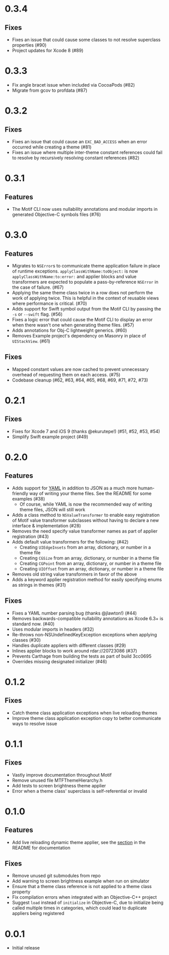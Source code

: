 # 0.3.4

## Fixes

- Fixes an issue that could cause some classes to not resolve superclass properties (#90)
- Project updates for Xcode 8 (#89)

# 0.3.3

- Fix angle bracet issue when included via CocoaPods (#82)
- Migrate from gcov to profdata (#87)

# 0.3.2

## Fixes

- Fixes an issue that could cause an `EXC_BAD_ACCESS` when an error occurred while creating a theme (#81)
- Fixes an issue where multiple inter-theme constant references could fail to resolve by recursively resolving constant references (#82)

# 0.3.1

## Features

- The Motif CLI now uses nullability annotations and modular imports in generated Objective-C symbols files (#76)

# 0.3.0

## Features

- Migrates to `NSError`s to communicate theme application failure in place of runtime exceptions. `applyClassWithName:toObject:` is now `applyClassWithName:to:error:` and applier blocks and value transformers are expected to populate a pass-by-reference `NSError` in the case of failure. (#67)
- Applying the same theme class twice in a row does not perform the work of applying twice. This is helpful in the context of reusable views where performance is critical. (#70)
- Adds support for Swift symbol output from the Motif CLI by passing the `-s` or `--swift` flag. (#56)
- Fixes a logic error that could cause the Motif CLI to display an error when there wasn't one when generating theme files. (#57)
- Adds annotations for Obj-C lightweight generics. (#60)
- Removes Example project's dependency on Masonry in place of `UIStackView`. (#61)

## Fixes

- Mapped constant values are now cached to prevent unnecessary overhead of requesting them on each access. (#75)
- Codebase cleanup (#62, #63, #64, #65, #68, #69, #71, #72, #73)

# 0.2.1

## Fixes

- Fixes for Xcode 7 and iOS 9 (thanks @ekurutepe!)  (#51, #52, #53, #54)
- Simplify Swift example project (#49)

# 0.2.0

## Features

- Adds support for [YAML](http://yaml.org) in addition to JSON as a much more human-friendly way of writing your theme files. See the README for some examples (#38)
  - Of course, while YAML is now the recommended way of writing theme files, JSON will still work
- Adds a class method to `NSValueTransformer` to enable easy registration of Motif value transformer subclasses without having to declare a new interface & implementation (#28)
- Removes the need specify value transformer names as part of applier registration (#43)
- Adds default value transformers for the following: (#42)
  - Creating `UIEdgeInsets` from an array, dictionary, or number in a theme file
  - Creating `CGSize` from an array, dictionary, or number in a theme file
  - Creating `CGPoint` from an array, dictionary, or number in a theme file
  - Creating `UIOffset` from an array, dictionary, or number in a theme file
- Removes old string value transformers in favor of the above
- Adds a keyword applier registration method for easily specifying enums as strings in themes (#31)

## Fixes

- Fixes a YAML number parsing bug (thanks @jlawton!) (#44)
- Removes backwards-compatible nullability annotations as Xcode 6.3+ is standard now. (#40)
- Uses modular imports in headers (#32)
- Re-throws non-NSUndefinedKeyException exceptions when applying classes (#30)
- Handles duplicate appliers with different classes (#29)
- Inlines applier blocks to work around rdar://20723086 (#37)
- Prevents Carthage from building the tests as part of build 3cc0695
- Overrides missing designated initializer (#46)

# 0.1.2

## Fixes

- Catch theme class application exceptions when live reloading themes
- Improve theme class application exception copy to better communicate ways to resolve issue

# 0.1.1

## Fixes

- Vastly improve documentation throughout Motif
- Remove unused file MTFThemeHierarchy.h
- Add tests to screen brightness theme applier
- Error when a theme class' superclass is self-referential or invalid

# 0.1.0

## Features

- Add live reloading dynamic theme applier, see the [section](https://github.com/erichoracek/Motif#live-reload) in the README for documentation

## Fixes

- Remove unused git submodules from repo
- Add warning to screen brightness example when run on simulator
- Ensure that a theme class reference is not applied to a theme class property
- Fix compilation errors when integrated with an Objective-C++ project
- Suggest `load` instead of `initialize` in Objective-C, due to initialize being called multiple times in categories, which could lead to duplicate appliers being registered

# 0.0.1

- Initial release
